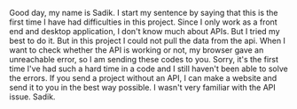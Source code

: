 Good day, my name is Sadik. I start my sentence by saying that this is the first time I have had difficulties in this project. Since I only work as a front end and desktop application, I don't know much about APIs. But I tried my best to do it. But in this project I could not pull the data from the api. When I want to check whether the API is working or not, my browser gave an unreachable error, so I am sending these codes to you. Sorry, it's the first time I've had such a hard time in a code and I still haven't been able to solve the errors. If you send a project without an API, I can make a website and send it to you in the best way possible. I wasn't very familiar with the API issue. Sadik.
